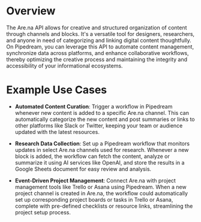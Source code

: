 # Overview

The Are.na API allows for creative and structured organization of content through channels and blocks. It's a versatile tool for designers, researchers, and anyone in need of categorizing and linking digital content thoughtfully. On Pipedream, you can leverage this API to automate content management, synchronize data across platforms, and enhance collaborative workflows, thereby optimizing the creative process and maintaining the integrity and accessibility of your informational ecosystems.

# Example Use Cases

- **Automated Content Curation**: Trigger a workflow in Pipedream whenever new content is added to a specific Are.na channel. This can automatically categorize the new content and post summaries or links to other platforms like Slack or Twitter, keeping your team or audience updated with the latest resources.

- **Research Data Collection**: Set up a Pipedream workflow that monitors updates in select Are.na channels used for research. Whenever a new block is added, the workflow can fetch the content, analyze or summarize it using AI services like OpenAI, and store the results in a Google Sheets document for easy review and analysis.

- **Event-Driven Project Management**: Connect Are.na with project management tools like Trello or Asana using Pipedream. When a new project channel is created in Are.na, the workflow could automatically set up corresponding project boards or tasks in Trello or Asana, complete with pre-defined checklists or resource links, streamlining the project setup process.
